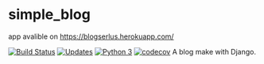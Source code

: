 # simple_blog
app avalible on https://blogserlus.herokuapp.com/

[![Build Status](https://travis-ci.org/serlus/simple_blog.svg?branch=master)](https://travis-ci.org/serlus/simple_blog)
[![Updates](https://pyup.io/repos/github/serlus/simple_blog/shield.svg)](https://pyup.io/repos/github/serlus/simple_blog/)
[![Python 3](https://pyup.io/repos/github/serlus/simple_blog/python-3-shield.svg)](https://pyup.io/repos/github/serlus/simple_blog/)
[![codecov](https://codecov.io/gh/serlus/simple_blog/branch/master/graph/badge.svg)](https://codecov.io/gh/serlus/simple_blog)
A blog make with Django. 
